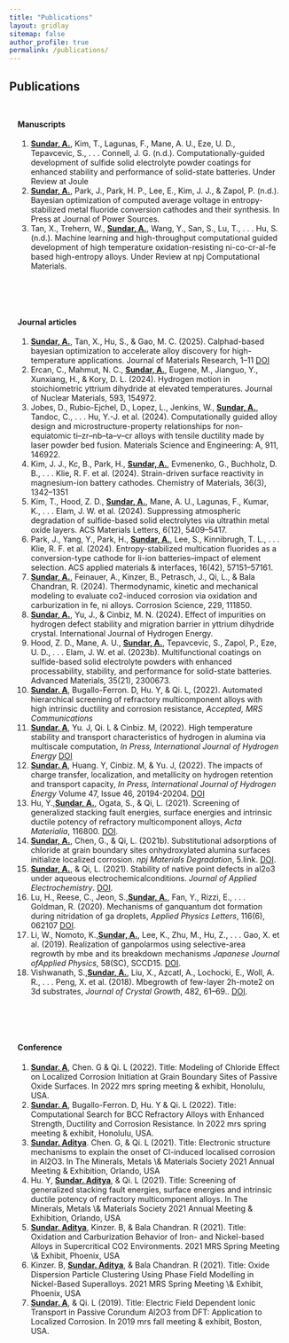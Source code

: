 ```yaml
---
title: "Publications"
layout: gridlay
sitemap: false
author_profile: true
permalink: /publications/
---
```


<style>
.jumbotron{
    padding:3%;
    padding-bottom:10px;
    padding-top:10px;
    margin-top:10px;
    margin-bottom:30px;
}
</style>

## Publications

<style>
img{
  border-radius: 10px;
}
.col-md-3 {
  margin-top:10px;
  margin-bottom:10px;
  padding:0px;
  display:block;
  overflow:hidden;
  text-align:center;
  display: table-cell;
  background: white;
  border-radius: 20px;
  height: auto;
  <!-- border: 1px solid black; -->
}
iframe {
  margin:0;
  padding:0;
  width: 175px;
  display: inline;
  vertical-align: middle;
}
</style>


<div class="jumbotron">
<div class="row align-items-end">
<div class="col-md-12 col-sm-12">
 <h4>Manuscripts</h4>
 <ol>
     <li><u><b>Sundar, A.</b></u>, Kim, T., Lagunas, F., Mane, A. U., Eze, U. D., Tepavcevic, S., . . . Connell, J. G. (n.d.). Computationally-guided
development of sulfide solid electrolyte powder coatings for enhanced stability and performance of solid-state batteries. Under Review at Joule <br></li>
     <li><u><b>Sundar, A.</b></u>, Park, J., Park, H. P., Lee, E., Kim, J. J., & Zapol, P. (n.d.). Bayesian optimization of computed average voltage
in entropy-stabilized metal fluoride conversion cathodes and their synthesis. In Press at Journal of Power Sources.<br></li>
     <li>Tan, X., Trehern, W., <u><b>Sundar, A.</b></u>, Wang, Y., San, S., Lu, T., . . . Hu, S. (n.d.). Machine learning and high-throughput
computational guided development of high temperature oxidation-resisting ni-co-cr-al-fe based high-entropy alloys. Under
Review at npj Computational Materials.</li>
 </ol>
</div>
</div>
</div>

<div class="jumbotron">
<div class="row align-items-end">
<div class="col-md-12 col-sm-12">
 <h4>Journal articles</h4>
 <ol>
     <li><u><b>Sundar, A.</b></u>, Tan, X., Hu, S., & Gao, M. C. (2025). Calphad-based bayesian optimization to accelerate alloy discovery for
high-temperature applications. Journal of Materials Research, 1–11 <a href="https://link.springer.com/article/10.1557/s43578-024-01489-0" target="_blank">DOI</a><br></li>
     <li>Ercan, C., Mahmut, N. C., <u><b>Sundar, A.</b></u>, Eugene, M., Jianguo, Y., Xunxiang, H., & Kory, D. L. (2024). Hydrogen motion in
stoichiometric yttrium dihydride at elevated temperatures. Journal of Nuclear Materials, 593, 154972. </li>
     <li>Jobes, D., Rubio-Ejchel, D., Lopez, L., Jenkins, W., <u><b>Sundar, A.</b></u>, Tandoc, C., . . . Hu, Y.-J. et al. (2024). Computationally
guided alloy design and microstructure-property relationships for non-equiatomic ti–zr–nb–ta–v–cr alloys with tensile
ductility made by laser powder bed fusion. Materials Science and Engineering: A, 911, 146922.</li>
     <li> Kim, J. J., Kc, B., Park, H., <u><b>Sundar, A.</b></u>, Evmenenko, G., Buchholz, D. B., . . . Klie, R. F. et al. (2024). Strain-driven surface
reactivity in magnesium-ion battery cathodes. Chemistry of Materials, 36(3), 1342–1351</li>
     <li>Kim, T., Hood, Z. D., <u><b>Sundar, A.</b></u>, Mane, A. U., Lagunas, F., Kumar, K., . . . Elam, J. W. et al. (2024). Suppressing
atmospheric degradation of sulfide-based solid electrolytes via ultrathin metal oxide layers. ACS Materials Letters, 6(12),
5409–5417. </li>
     <li>Park, J., Yang, Y., Park, H., <u><b>Sundar, A.</b></u>, Lee, S., Kinnibrugh, T. L., . . . Klie, R. F. et al. (2024). Entropy-stabilized multication
fluorides as a conversion-type cathode for li-ion batteries–impact of element selection. ACS applied materials & interfaces,
16(42), 57151–57161.</li>
     <li><u><b>Sundar, A.</b></u>, Feinauer, A., Kinzer, B., Petrasch, J., Qi, L., & Bala Chandran, R. (2024). Thermodynamic, kinetic and
mechanical modeling to evaluate co2-induced corrosion via oxidation and carburization in fe, ni alloys. Corrosion Science,
229, 111850.</li>
     <li><u><b>Sundar, A.</b></u>, Yu, J., & Cinbiz, M. N. (2024). Effect of impurities on hydrogen defect stability and migration barrier in yttrium
dihydride crystal. International Journal of Hydrogen Energy.</li>
     <li>Hood, Z. D., Mane, A. U., <u><b>Sundar, A.</b></u>, Tepavcevic, S., Zapol, P., Eze, U. D., . . . Elam, J. W. et al. (2023b). Multifunctional
coatings on sulfide-based solid electrolyte powders with enhanced processability, stability, and performance for solid-state
batteries. Advanced Materials, 35(21), 2300673. </li>
 <li><u><b>Sundar. A</b></u>, Bugallo-Ferron. D, Hu. Y, & Qi. L, (2022). Automated hierarchical screening of refractory multicomponent alloys with high intrinsic ductility and corrosion resistance, <i> Accepted, MRS Communications </i><br></li>
 <li><u><b>Sundar. A</b></u>, Yu. J, Qi. L & Cinbiz. M, (2022). High temperature stability and transport characteristics of hydrogen in alumina via multiscale computation, <i>In Press, International Journal of Hydrogen Energy</i> <a href="https://www.sciencedirect.com/science/article/abs/pii/S0360319922031378" target="_blank">DOI</a><br></li>        
 <li><u><b>Sundar. A</b></u>, Huang. Y, Cinbiz. M, & Yu. J, (2022). The impacts of charge transfer, localization, and metallicity on hydrogen retention and transport capacity, <i>In Press, International Journal of Hydrogen Energy</i> Volume 47, Issue 46, 20194-20204. <a href="https://www.sciencedirect.com/science/article/abs/pii/S0360319922017177" target="_blank">DOI</a><br></li>    
 <li>Hu, Y.,<u><b>Sundar, A.</b></u>, Ogata, S., & Qi, L. (2021). Screening of generalized stacking fault energies, surface energies and intrinsic ductile potency of refractory multicomponent alloys, <i>Acta Materialia</i>, 116800. <a href="https://www.sciencedirect.com/science/article/abs/pii/S1359645421001804" target="_blank">DOI</a>.<br></li>
 <li><u><b>Sundar, A.</b></u>, Chen, G., & Qi, L. (2021b). Substitutional adsorptions of chloride at grain boundary sites onhydroxylated alumina surfaces initialize localized corrosion. <i>npj Materials Degradation</i>, 5.link. <a href="https://doi.org/10.1038/s41529-021-00161-w" target="_blank">DOI</a>.<br></li>
 <li><u><b>Sundar, A.</b></u>, & Qi, L. (2021). Stability of native point defects in al2o3 under aqueous electrochemicalconditions. <i>Journal of Applied Electrochemistry</i>. <a href="https://doi.org/10.1007/s10800-020-01526-w" target="_blank">DOI</a>.<br></li>
 <li>Lu, H., Reese, C., Jeon, S.,<u><b>Sundar, A.</b></u>, Fan, Y., Rizzi, E., . . . Goldman, R. (2020). Mechanisms of ganquantum dot formation during nitridation of ga droplets, <i>Applied Physics Letters</i>, 116(6), 062107 <a href="https://aip.scitation.org/doi/abs/10.1063/1.5133965" target="_blank">DOI</a>.<br></li>
 <li>Li, W., Nomoto, K.,<u><b>Sundar, A.</b></u>, Lee, K., Zhu, M., Hu, Z., . . . Gao, X. et al. (2019). Realization of ganpolarmos using selective-area regrowth by mbe and its breakdown mechanisms <i>Japanese Journal ofApplied Physics</i>, 58(SC), SCCD15. <a href="https://iopscience.iop.org/article/10.7567/1347-4065/ab0f1b/meta" target="_blank">DOI</a>.<br></li>
 <li>Vishwanath, S.,<u><b>Sundar, A.</b></u>, Liu, X., Azcatl, A., Lochocki, E., Woll, A. R., . . . Peng, X. et al. (2018). Mbegrowth of few-layer 2h-mote2 on 3d substrates, <i>Journal of Crystal Growth</i>, 482, 61–69.. <a href="https://www.sciencedirect.com/science/article/pii/S0022024817306310" target="_blank">DOI</a>.<br></li>
  </ol>
</div>
</div>
</div>    


<div class="jumbotron">
<div class="row align-items-end">
<div class="col-md-12 col-sm-12">
 <h4>Conference</h4>
 <ol>
 <li><u><b>Sundar. A</b></u>, Chen. G & Qi. L (2022). Title: Modeling of Chloride Effect on Localized Corrosion Initiation at Grain Boundary Sites of Passive Oxide Surfaces. In 2022 mrs spring meeting & exhibit, Honolulu, USA.<br></li>
 <li><u><b>Sundar. A</b></u>, Bugallo-Ferron. D, Hu. Y & Qi. L (2022). Title: Computational Search for BCC Refractory Alloys with Enhanced Strength, Ductility and Corrosion Resistance. In 2022 mrs spring meeting & exhibit, Honolulu, USA.<br></li>
 <li><u><b>Sundar. Aditya</b></u>. Chen. G, & Qi. L (2021). Title: Electronic structure mechanisms to explain the onset of Cl-induced localised corrosion in Al2O3. In The Minerals, Metals \& Materials Society 2021 Annual Meeting & Exhibition, Orlando, USA<br></li>
 <li>Hu. Y, <u><b>Sundar. Aditya</b></u>, & Qi. L (2021). Title: Screening of generalized stacking fault energies, surface
  energies and intrinsic ductile potency of refractory multicomponent alloys. In The Minerals, Metals \& Materials Society 2021 Annual Meeting & Exhibition, Orlando, USA<br></li>
 <li><u><b>Sundar. Aditya</b></u>, Kinzer. B, & Bala Chandran. R (2021). Title: Oxidation and Carburization Behavior of Iron- and Nickel-based Alloys in Supercritical CO2 Environments. 2021 MRS Spring Meeting \& Exhibit, Phoenix, USA<br></li> 
 <li>Kinzer. B, <u><b>Sundar. Aditya</b></u>, & Bala Chandran. R (2021). Title: Oxide Dispersion Particle Clustering Using Phase Field Modelling in Nickel-Based Superalloys. 2021 MRS Spring Meeting \& Exhibit, Phoenix, USA<br></li> 
 <li><u><b>Sundar. A</b></u>, & Qi. L (2019). Title: Electric Field Dependent Ionic Transport in Passive Corundum Al2O3 from DFT: Application to Localized Corrosion. In 2019 mrs fall meeting & exhibit, Boston, USA.<br></li>
 </ol>
</div>
</div>
</div>
